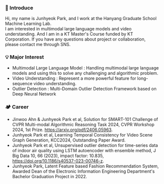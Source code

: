 ### 🌱 Introduce
Hi, my name is Junhyeok Park, and I work at the Hanyang Graduate School Machine Learning Lab.    
I am interested in multimodal large language models and video understanding.
And I am in a KT Master's Course funded by KT Corporation.
If you have any questions about project or collaboration, please contact me through SNS.      

### 💡 Major Interest
- Multimodal Large Language Model : Handling multimodal large language models and using this to solve any challenging and algorithmic problem.
- Video Understanding : Represent a more powerful feature for long-sequence video understanding.
- Outlier Detection : Multi-Domain Outlier Detection Framework based on Deep Neural Network

### 🏕️ Career
- Jinwoo Ahn & Junhyeok Park et al, Solution for SMART-101 Challenge of CVPR Multi-modal Algorithmic Reasoning Task 2024, CVPR Workshop 2024, 1st Prize. https://arxiv.org/pdf/2406.05963.
- Junhyeok Park et al, Learning Temporal Consistency for Video Scene Graph Generation, KCC2024, Outstanding Paper Award.
- Junhyeok Park et al, Unsupervised outlier detection for time-series data of indoor air quality using LSTM autoencoder with ensemble method, J Big Data 10, 66 (2023), impact factor: 10.835, https://doi.org/10.1186/s40537-023-00746-z.
- Junhyeok Park, Latent Feature based Fashion Recommendation System, Awarded Dean of the Electronic Information Engineering Department's Bachelor Graduation Project in 2022.
